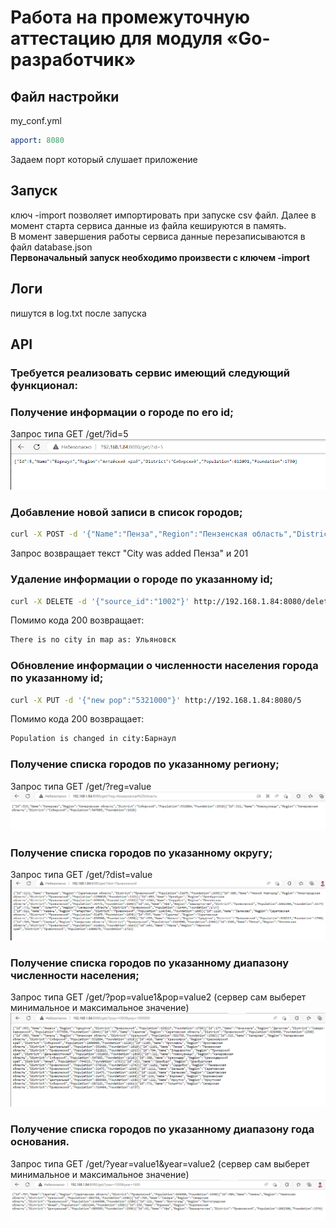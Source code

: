 # Работа на промежуточную аттестацию для модуля «Go-разработчик»
## Файл настройки
my_conf.yml
```yaml
apport: 8080
```
Задаем порт который слушает приложение
## Запуск
ключ -import позволяет импортировать при запуске csv файл. 
Далее в момент старта сервиса  данные из файла кешируются в память.  
В момент завершения работы сервиса данные  перезаписываются в файл database.json  
**Первоначальный запуск необходимо произвести с ключем -import**
## Логи 
пишутся в log.txt после запуска

## API
### Требуется реализовать сервис имеющий следующий функционал:

###  Получение информации о городе по его id;
Запрос типа GET /get/?id=5
![img.png](img.png)

### Добавление новой записи в список городов;
```bash
curl -X POST -d '{"Name":"Пенза","Region":"Пензенская область","District":"Приволжский","Population":522823,"Foundation":1663}' http://192.168.1.84:8080/create
```
Запрос возвращает текст "City was added Пенза" и 201

### Удаление информации о городе по указанному id;
```bash
curl -X DELETE -d '{"source_id":"1002"}' http://192.168.1.84:8080/delete
```
Помимо кода 200 возвращает:
```bash
There is no city in map as: Ульяновск
```
### Обновление информации о численности населения города по указанному id;
```bash
curl -X PUT -d '{"new pop":"5321000"}' http://192.168.1.84:8080/5  
```
Помимо кода 200 возвращает:
```bash
Population is changed in city:Барнаул
```
### Получение списка городов по указанному региону;
Запрос типа GET /get/?reg=value
![img_1.png](img_1.png)
### Получение списка городов по указанному округу;
Запрос типа GET /get/?dist=value
![img_2.png](img_2.png)
### Получение списка городов по указанному диапазону численности населения;
Запрос типа GET /get/?pop=value1&pop=value2 (сервер сам выберет минимальное и максимальное значение)
![img_3.png](img_3.png)

### Получение списка городов по указанному диапазону года основания.
Запрос типа GET /get/?year=value1&year=value2 (сервер сам выберет минимальное и максимальное значение)
![img_4.png](img_4.png)


